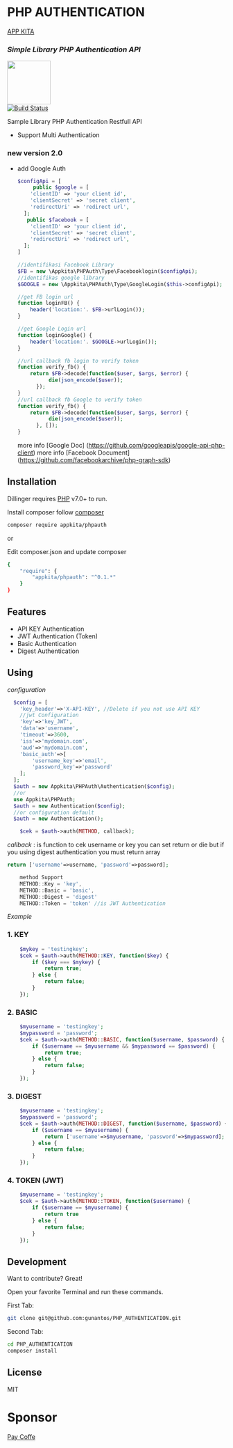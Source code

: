 # PHP AUTHENTICATION
[APP KITA](https://app-kita.com)
### _Simple Library PHP Authentication API_

<a href="https://app-kita.com" alt="app-kita, app kita"><img src="https://app-kita.com/img/logo-teks.965d24bf.png" width="100"></a><br>
[![Build Status](https://www.travis-ci.com/gunantos/PHP_AUTHENTICATION.svg?branch=main)](https://www.travis-ci.com/gunantos/PHP_AUTHENTICATION)

Sample Library PHP Authentication Restfull API

- Support Multi Authentication

### new version 2.0

- add Google Auth

  ```php
  $configApi = [
       public $google = [
      'clientID' => 'your client id',
      'clientSecret' => 'secret client',
      'redirectUri' => 'redirect url',
    ];
     public $facebook = [
      'clientID' => 'your client id',
      'clientSecret' => 'secret client',
      'redirectUri' => 'redirect url',
    ];
  ]

  //identifikasi Facebook Library
  $FB = new \Appkita\PHPAuth\Type\Facebooklogin($configApi);
  //identifikas google library
  $GOOGLE = new \Appkita\PHPAuth\Type\GoogleLogin($this->configApi);

  //get FB login url
  function loginFB() {
      header('location:'. $FB->urlLogin());
  }

  //get Google Login url
  function loginGoogle() {
      header('location:'. $GOOGLE->urlLogin());
  }

  //url callback fb login to verify token
  function verify_fb() {
      return $FB->decode(function($user, $args, $error) {
            die(json_encode($user));
        });
  }
  //url callback fb Google to verify token
  function verify_fb() {
      return $FB->decode(function($user, $args, $error) {
            die(json_encode($user));
        }, []);
  }
  ```

  more info [Google Doc] (https://github.com/googleapis/google-api-php-client)
  more info [Facebook Document] (https://github.com/facebookarchive/php-graph-sdk)

## Installation

Dillinger requires [PHP](https://php.net/) v7.0+ to run.

Install composer follow [composer](https://getcomposer.org/download/)

```sh
composer require appkita/phpauth
```

or

Edit composer.json and update composer

```sh
{
    "require": {
        "appkita/phpauth": "^0.1.*"
    }
}
```

## Features

- API KEY Authentication
- JWT Authentication (Token)
- Basic Authentication
- Digest Authentication

## Using

_configuration_

```php
  $config = [
    'key_header'=>'X-API-KEY', //Delete if you not use API KEY
    //jwt Configuration
    'key'=>'key_JWT',
    'data'=>'username',
    'timeout'=>3600,
    'iss'=>'mydomain.com',
    'aud'=>'mydomain.com',
    'basic_auth'=>[
        'username_key'=>'email',
        'password_key'=>'password'
    ];
  ];
  $auth = new Appkita\PHPAuth\Authentication($config);
  //or
  use Appkita\PHPAuth;
  $auth = new Authentication($config);
  //or configuration default
  $auth = new Authentication();
```

```php
    $cek = $auth->auth(METHOD, callback);
```

_callback_ : is function to cek username or key you can set return or die
but if you using digest authentication you must return array

```php
return ['username'=>username, 'password'=>password];
```

```js
    method Support
    METHOD::Key = 'key',
    METHOD::Basic = 'basic',
    METHOD::Digest = 'digest'
    METHOD::Token = 'token' //is JWT Authentication

```

_Example_

### 1. KEY

```php
    $mykey = 'testingkey';
    $cek = $auth->auth(METHOD::KEY, function($key) {
        if ($key === $mykey) {
            return true;
        } else {
            return false;
        }
    });
```

### 2. BASIC

```php
    $myusername = 'testingkey';
    $mypassword = 'password';
    $cek = $auth->auth(METHOD::BASIC, function($username, $password) {
        if ($username == $myusername && $mypassword == $password) {
            return true;
        } else {
            return false;
        }
    });
```

### 3. DIGEST

```php
    $myusername = 'testingkey';
    $mypassword = 'password';
    $cek = $auth->auth(METHOD::DIGEST, function($username, $password) {
        if ($username == $myusername) {
            return ['username'=>$myusername, 'password'=>$mypassword];
        } else {
            return false;
        }
    });
```

### 4. TOKEN (JWT)

```php
    $myusername = 'testingkey';
    $cek = $auth->auth(METHOD::TOKEN, function($username) {
        if ($username == $myusername) {
            return true
        } else {
            return false;
        }
    });
```

## Development

Want to contribute? Great!

Open your favorite Terminal and run these commands.

First Tab:

```sh
git clone git@github.com:gunantos/PHP_AUTHENTICATION.git
```

Second Tab:

```sh
cd PHP_AUTHENTICATION
composer install
```

## License

MIT

# Sponsor

[Pay Coffe](https://sponsor.app-kita.net)
